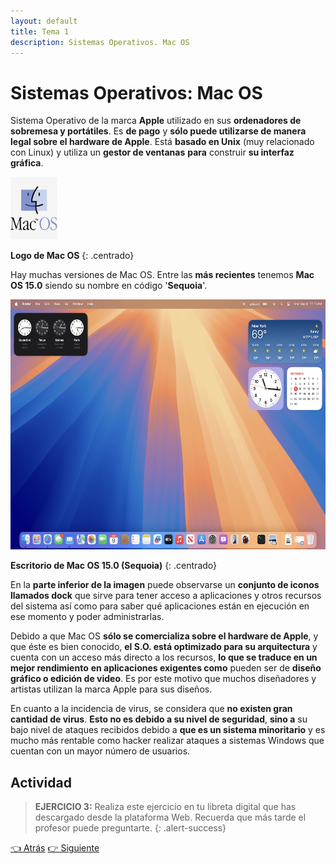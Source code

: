 ```yaml
---
layout: default
title: Tema 1
description: Sistemas Operativos. Mac OS
---
```


# Sistemas Operativos: Mac OS

Sistema Operativo de la marca **Apple** utilizado en sus **ordenadores de sobremesa y portátiles**. Es **de pago** y **sólo puede utilizarse de manera legal sobre el hardware de Apple**. Está **basado en Unix** (muy relacionado con Linux) y utiliza un **gestor de ventanas** **para** construir **su interfaz gráfica**. 

<img src="./images/Logo_de_Mac_OS.png" alt="Logo de MacOS" height="100" class="img-centrada"/>

**Logo de Mac OS**
{: .centrado}

Hay muchas versiones de Mac OS. Entre las **más recientes** tenemos **Mac OS 15.0** siendo su nombre en código '**Sequoia**'.  

<img src="./images/macos_sequoia.webp" alt="MacOS Sequoia" height="400" class="img-centrada"/>

**Escritorio de Mac OS 15.0 (Sequoia)**
{: .centrado}


En la **parte inferior de la imagen** puede observarse un **conjunto de iconos llamados dock** que sirve para tener acceso a aplicaciones y otros recursos del sistema así como para saber qué aplicaciones están en ejecución en ese momento y poder administrarlas.  


Debido a que Mac OS **sólo se comercializa sobre el hardware de Apple**, y que éste es bien conocido, **el S.O. está optimizado para su arquitectura** y cuenta con un acceso más directo a los recursos, **lo que se traduce en un mejor rendimiento** **en aplicaciones exigentes como** pueden ser de **diseño gráfico o edición de video**. Es por este motivo que muchos diseñadores y artistas utilizan la marca Apple para sus diseños.

En cuanto a la incidencia de virus, se considera que **no existen gran cantidad de virus**. **Esto no es debido a su nivel de seguridad**, **sino a** su bajo nivel de ataques recibidos debido a **que es un sistema minoritario** y es mucho más rentable como hacker realizar ataques a sistemas Windows que cuentan con un mayor número de usuarios.

## Actividad

> **EJERCICIO 3:** Realiza este ejercicio en tu libreta digital que has descargado desde la plataforma Web. Recuerda que más tarde el profesor puede preguntarte.
{: .alert-success}

[👈 Atrás](./sistemas_operativos_linux_y_sus_distribuciones.md)
[👉 Siguiente](./sistemas_operativos_para_smartphone)